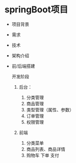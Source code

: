 # springBoot项目

* 项目背景
* 需求
* 技术
* 架构介绍
* 前/后端搭建

  开发阶段

  1. 后台：

      1. 分类管理
      2. 商品管理
      3. 类型管理（属性、参数）
      4. 订单管理
      5. 权限管理
  2. 前端

      1. 分类菜单
      2. 商品列表、商品详情
      3. 购物车 下单 支付
